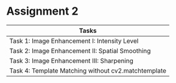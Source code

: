 # Assignment 2

| Tasks |
| ----------- |
| Task 1: Image Enhancement I: Intensity Level |
| Task 2: Image Enhancement II: Spatial Smoothing |
| Task 3: Image Enhancement III: Sharpening |
| Task 4: Template Matching without cv2.matchtemplate |
